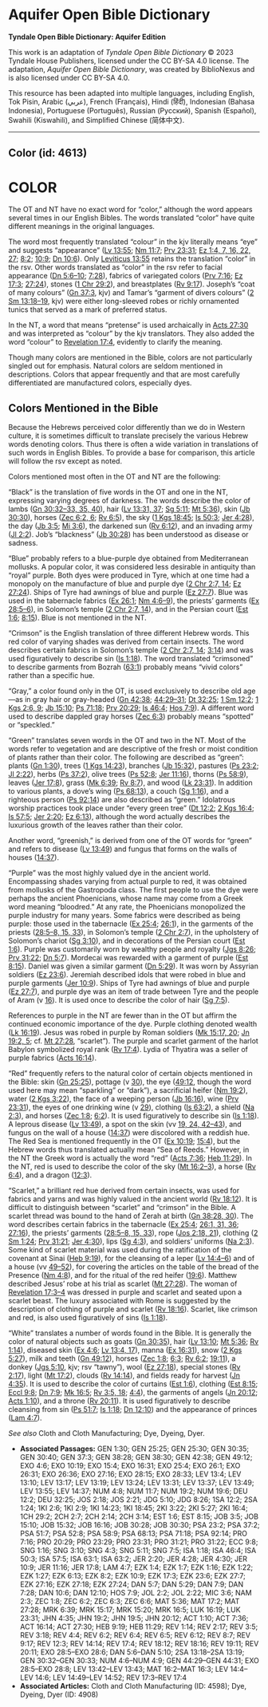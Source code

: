 # Aquifer Open Bible Dictionary

**Tyndale Open Bible Dictionary: Aquifer Edition**

This work is an adaptation of *Tyndale Open Bible Dictionary* © 2023 Tyndale House Publishers, licensed under the CC BY\-SA 4\.0 license. The adaptation, *Aquifer Open Bible Dictionary*, was created by BiblioNexus and is also licensed under CC BY\-SA 4\.0\.

This resource has been adapted into multiple languages, including English, Tok Pisin, Arabic (عربي), French (Français), Hindi (हिंदी), Indonesian (Bahasa Indonesia), Portuguese (Português), Russian (Русский), Spanish (Español), Swahili (Kiswahili), and Simplified Chinese (简体中文).



--------------------------------

## Color (id: 4613)

COLOR
=====

The OT and NT have no exact word for “color,” although the word appears several times in our English Bibles. The words translated “color” have quite different meanings in the original languages.

The word most frequently translated “colour” in the kjv literally means “eye” and suggests “appearance” ([Lv 13:55](https://ref.ly/Lev13:55); [Nm 11:7](https://ref.ly/Num11:7); [Prv 23:31](https://ref.ly/Prov23:31); [Ez 1:4, 7, 16, 22, 27](https://ref.ly/Ezek1:4,Ezek1:7,Ezek1:16,Ezek1:22,Ezek1:27); [8:2](https://ref.ly/Ezek8:2); [10:9](https://ref.ly/Ezek10:9); [Dn 10:6](https://ref.ly/Dan10:6)). Only [Leviticus 13:55](https://ref.ly/Lev13:55) retains the translation “color” in the rsv. Other words translated as “color” in the rsv refer to facial appearance ([Dn 5:6–10](https://ref.ly/Dan5:6-Dan5:10); [7:28](https://ref.ly/Dan7:28)), fabrics of variegated colors ([Prv 7:16](https://ref.ly/Prov7:16); [Ez 17:3](https://ref.ly/Ezek17:3); [27:24](https://ref.ly/Ezek27:24)), stones ([1 Chr 29:2](https://ref.ly/1Chr29:2)), and breastplates ([Rv 9:17](https://ref.ly/Rev9:17)). Joseph’s “coat of many colours” ([Gn 37:3](https://ref.ly/Gen37:3), kjv) and Tamar’s “garment of divers colours” ([2 Sm 13:18–19](https://ref.ly/2Sam13:18-2Sam13:19), kjv) were either long\-sleeved robes or richly ornamented tunics that served as a mark of preferred status.

In the NT, a word that means “pretense” is used archaically in [Acts 27:30](https://ref.ly/Acts27:30) and was interpreted as “colour” by the kjv translators. They also added the word “colour” to [Revelation 17:4](https://ref.ly/Rev17:4), evidently to clarify the meaning.

Though many colors are mentioned in the Bible, colors are not particularly singled out for emphasis. Natural colors are seldom mentioned in descriptions. Colors that appear frequently and that are most carefully differentiated are manufactured colors, especially dyes.

Colors Mentioned in the Bible
-----------------------------

Because the Hebrews perceived color differently than we do in Western culture, it is sometimes difficult to translate precisely the various Hebrew words denoting colors. Thus there is often a wide variation in translations of such words in English Bibles. To provide a base for comparison, this article will follow the rsv except as noted.

Colors mentioned most often in the OT and NT are the following:

“Black” is the translation of five words in the OT and one in the NT, expressing varying degrees of darkness. The words describe the color of lambs ([Gn 30:32–33, 35, 40](https://ref.ly/Gen30:32-Gen30:33,Gen30:35,Gen30:40)), hair ([Lv 13:31, 37](https://ref.ly/Lev13:31,Lev13:37); [Sg 5:11](https://ref.ly/Song5:11); [Mt 5:36](https://ref.ly/Matt5:36)), skin ([Jb 30:30](https://ref.ly/Job30:30)), horses ([Zec 6:2, 6](https://ref.ly/Zech6:2,Zech6:6); [Rv 6:5](https://ref.ly/Rev6:5)), the sky ([1 Kgs 18:45](https://ref.ly/1Kgs18:45); [Is 50:3](https://ref.ly/Isa50:3); [Jer 4:28](https://ref.ly/Jer4:28)), the day ([Jb 3:5](https://ref.ly/Job3:5); [Mi 3:6](https://ref.ly/Mic3:6)), the darkened sun ([Rv 6:12](https://ref.ly/Rev6:12)), and an invading army ([Jl 2:2](https://ref.ly/Joel2:2)). Job’s “blackness” ([Jb 30:28](https://ref.ly/Job30:28)) has been understood as disease or sadness.

“Blue” probably refers to a blue\-purple dye obtained from Mediterranean mollusks. A popular color, it was considered less desirable in antiquity than “royal” purple. Both dyes were produced in Tyre, which at one time had a monopoly on the manufacture of blue and purple dye ([2 Chr 2:7, 14](https://ref.ly/2Chr2:7,2Chr2:14); [Ez 27:24](https://ref.ly/Ezek27:24)). Ships of Tyre had awnings of blue and purple ([Ez 27:7](https://ref.ly/Ezek27:7)). Blue was used in the tabernacle fabrics ([Ex 26:1](https://ref.ly/Exod26:1); [Nm 4:6–9](https://ref.ly/Num4:6-Num4:9)), the priests’ garments ([Ex 28:5–6](https://ref.ly/Exod28:5-Exod28:6)), in Solomon’s temple ([2 Chr 2:7, 14](https://ref.ly/2Chr2:7,2Chr2:14)), and in the Persian court ([Est 1:6](https://ref.ly/Esth1:6); [8:15](https://ref.ly/Esth8:15)). Blue is not mentioned in the NT.

“Crimson” is the English translation of three different Hebrew words. This red color of varying shades was derived from certain insects. The word describes certain fabrics in Solomon’s temple ([2 Chr 2:7, 14](https://ref.ly/2Chr2:7,2Chr2:14); [3:14](https://ref.ly/2Chr3:14)) and was used figuratively to describe sin ([Is 1:18](https://ref.ly/Isa1:18)). The word translated “crimsoned” to describe garments from Bozrah ([63:1](https://ref.ly/Isa63:1)) probably means “vivid colors” rather than a specific hue.

“Gray,” a color found only in the OT, is used exclusively to describe old age—as in gray hair or gray\-headed ([Gn 42:38](https://ref.ly/Gen42:38); [44:29–31](https://ref.ly/Gen44:29-Gen44:31); [Dt 32:25](https://ref.ly/Deut32:25); [1 Sm 12:2](https://ref.ly/1Sam12:2); [1 Kgs 2:6, 9](https://ref.ly/1Kgs2:6,1Kgs2:9); [Jb 15:10](https://ref.ly/Job15:10); [Ps 71:18](https://ref.ly/Ps71:18); [Prv 20:29](https://ref.ly/Prov20:29); [Is 46:4](https://ref.ly/Isa46:4); [Hos 7:9](https://ref.ly/Hos7:9)). A different word used to describe dappled gray horses ([Zec 6:3](https://ref.ly/Zech6:3)) probably means “spotted” or “speckled.”

“Green” translates seven words in the OT and two in the NT. Most of the words refer to vegetation and are descriptive of the fresh or moist condition of plants rather than their color. The following are described as “green”: plants ([Gn 1:30](https://ref.ly/Gen1:30)), trees ([1 Kgs 14:23](https://ref.ly/1Kgs14:23)), branches ([Jb 15:32](https://ref.ly/Job15:32)), pastures ([Ps 23:2](https://ref.ly/Ps23:2); [Jl 2:22](https://ref.ly/Joel2:22)), herbs ([Ps 37:2](https://ref.ly/Ps37:2)), olive trees ([Ps 52:8](https://ref.ly/Ps52:8); [Jer 11:16](https://ref.ly/Jer11:16)), thorns ([Ps 58:9](https://ref.ly/Ps58:9)), leaves ([Jer 17:8](https://ref.ly/Jer17:8)), grass ([Mk 6:39](https://ref.ly/Mark6:39); [Rv 8:7](https://ref.ly/Rev8:7)), and wood ([Lk 23:31](https://ref.ly/Luke23:31)). In addition to various plants, a dove’s wing ([Ps 68:13](https://ref.ly/Ps68:13)), a couch ([Sg 1:16](https://ref.ly/Song1:16)), and a righteous person ([Ps 92:14](https://ref.ly/Ps92:14)) are also described as “green.” Idolatrous worship practices took place under “every green tree” ([Dt 12:2](https://ref.ly/Deut12:2); [2 Kgs 16:4](https://ref.ly/2Kgs16:4); [Is 57:5](https://ref.ly/Isa57:5); [Jer 2:20](https://ref.ly/Jer2:20); [Ez 6:13](https://ref.ly/Ezek6:13)), although the word actually describes the luxurious growth of the leaves rather than their color.

Another word, “greenish,” is derived from one of the OT words for “green” and refers to disease ([Lv 13:49](https://ref.ly/Lev13:49)) and fungus that forms on the walls of houses ([14:37](https://ref.ly/Lev14:37)).

“Purple” was the most highly valued dye in the ancient world. Encompassing shades varying from actual purple to red, it was obtained from mollusks of the Gastropoda class. The first people to use the dye were perhaps the ancient Phoenicians, whose name may come from a Greek word meaning “bloodred.” At any rate, the Phoenicians monopolized the purple industry for many years. Some fabrics were described as being purple: those used in the tabernacle ([Ex 25:4](https://ref.ly/Exod25:4); [26:1](https://ref.ly/Exod26:1)), in the garments of the priests ([28:5–8, 15, 33](https://ref.ly/Exod28:5-Exod28:8,Exod28:15,Exod28:33)), in Solomon’s temple ([2 Chr 2:7](https://ref.ly/2Chr2:7)), in the upholstery of Solomon’s chariot ([Sg 3:10](https://ref.ly/Song3:10)), and in decorations of the Persian court ([Est 1:6](https://ref.ly/Esth1:6)). Purple was customarily worn by wealthy people and royalty ([Jgs 8:26](https://ref.ly/Judg8:26); [Prv 31:22](https://ref.ly/Prov31:22); [Dn 5:7](https://ref.ly/Dan5:7)). Mordecai was rewarded with a garment of purple ([Est 8:15](https://ref.ly/Esth8:15)). Daniel was given a similar garment ([Dn 5:29](https://ref.ly/Dan5:29)). It was worn by Assyrian soldiers ([Ez 23:6](https://ref.ly/Ezek23:6)). Jeremiah described idols that were robed in blue and purple garments ([Jer 10:9](https://ref.ly/Jer10:9)). Ships of Tyre had awnings of blue and purple ([Ez 27:7](https://ref.ly/Ezek27:7)), and purple dye was an item of trade between Tyre and the people of Aram (v [16](https://ref.ly/Ezek27:16)). It is used once to describe the color of hair ([Sg 7:5](https://ref.ly/Song7:5)).

References to purple in the NT are fewer than in the OT but affirm the continued economic importance of the dye. Purple clothing denoted wealth ([Lk 16:19](https://ref.ly/Luke16:19)). Jesus was robed in purple by Roman soldiers ([Mk 15:17, 20](https://ref.ly/Mark15:17,Mark15:20); [Jn 19:2, 5](https://ref.ly/John19:2,John19:5); cf. [Mt 27:28](https://ref.ly/Matt27:28), “scarlet”). The purple and scarlet garment of the harlot Babylon symbolized royal rank ([Rv 17:4](https://ref.ly/Rev17:4)). Lydia of Thyatira was a seller of purple fabrics ([Acts 16:14](https://ref.ly/Acts16:14)).

“Red” frequently refers to the natural color of certain objects mentioned in the Bible: skin ([Gn 25:25](https://ref.ly/Gen25:25)), pottage (v [30](https://ref.ly/Gen25:30)), the eye ([49:12](https://ref.ly/Gen49:12), though the word used here may mean “sparkling” or “dark”), a sacrificial heifer ([Nm 19:2](https://ref.ly/Num19:2)), water ([2 Kgs 3:22](https://ref.ly/2Kgs3:22)), the face of a weeping person ([Jb 16:16](https://ref.ly/Job16:16)), wine ([Prv 23:31](https://ref.ly/Prov23:31)), the eyes of one drinking wine (v [29](https://ref.ly/Prov23:29)), clothing ([Is 63:2](https://ref.ly/Isa63:2)), a shield ([Na 2:3](https://ref.ly/Nah2:3)), and horses ([Zec 1:8](https://ref.ly/Zech1:8); [6:2](https://ref.ly/Zech6:2)). It is used figuratively to describe sin ([Is 1:18](https://ref.ly/Isa1:18)). A leprous disease ([Lv 13:49](https://ref.ly/Lev13:49)), a spot on the skin (vv [19, 24, 42–43](https://ref.ly/Lev13:19,Lev13:24,Lev13:42-Lev13:43)), and fungus on the wall of a house ([14:37](https://ref.ly/Lev14:37)) were discolored with a reddish hue. The Red Sea is mentioned frequently in the OT ([Ex 10:19](https://ref.ly/Exod10:19); [15:4](https://ref.ly/Exod15:4)), but the Hebrew words thus translated actually mean “Sea of Reeds.” However, in the NT the Greek word is actually the word “red” ([Acts 7:36](https://ref.ly/Acts7:36); [Heb 11:29](https://ref.ly/Heb11:29)). In the NT, red is used to describe the color of the sky ([Mt 16:2–3](https://ref.ly/Matt16:2-Matt16:3)), a horse ([Rv 6:4](https://ref.ly/Rev6:4)), and a dragon ([12:3](https://ref.ly/Rev12:3)).

“Scarlet,” a brilliant red hue derived from certain insects, was used for fabrics and yarns and was highly valued in the ancient world ([Rv 18:12](https://ref.ly/Rev18:12)). It is difficult to distinguish between “scarlet” and “crimson” in the Bible. A scarlet thread was bound to the hand of Zerah at birth ([Gn 38:28, 30](https://ref.ly/Gen38:28,Gen38:30)). The word describes certain fabrics in the tabernacle ([Ex 25:4](https://ref.ly/Exod25:4); [26:1, 31, 36](https://ref.ly/Exod26:1,Exod26:31,Exod26:36); [27:16](https://ref.ly/Exod27:16)), the priests’ garments ([28:5–8, 15, 33](https://ref.ly/Exod28:5-Exod28:8,Exod28:15,Exod28:33)), rope ([Jos 2:18, 21](https://ref.ly/Josh2:18,Josh2:21)), clothing ([2 Sm 1:24](https://ref.ly/2Sam1:24); [Prv 31:21](https://ref.ly/Prov31:21); [Jer 4:30](https://ref.ly/Jer4:30)), lips ([Sg 4:3](https://ref.ly/Song4:3)), and soldiers’ uniforms ([Na 2:3](https://ref.ly/Nah2:3)). Some kind of scarlet material was used during the ratification of the covenant at Sinai ([Heb 9:19](https://ref.ly/Heb9:19)), for the cleansing of a leper ([Lv 14:4–6](https://ref.ly/Lev14:4-Lev14:6)) and of a house (vv [49–52](https://ref.ly/Lev14:49-Lev14:52)), for covering the articles on the table of the bread of the Presence ([Nm 4:8](https://ref.ly/Num4:8)), and for the ritual of the red heifer ([19:6](https://ref.ly/Num19:6)). Matthew described Jesus’ robe at his trial as scarlet ([Mt 27:28](https://ref.ly/Matt27:28)). The woman of [Revelation 17:3–4](https://ref.ly/Rev17:3-Rev17:4) was dressed in purple and scarlet and seated upon a scarlet beast. The luxury associated with Rome is suggested by the description of clothing of purple and scarlet ([Rv 18:16](https://ref.ly/Rev18:16)). Scarlet, like crimson and red, is also used figuratively of sins ([Is 1:18](https://ref.ly/Isa1:18)).

“White” translates a number of words found in the Bible. It is generally the color of natural objects such as goats ([Gn 30:35](https://ref.ly/Gen30:35)), hair ([Lv 13:10](https://ref.ly/Lev13:10); [Mt 5:36](https://ref.ly/Matt5:36); [Rv 1:14](https://ref.ly/Rev1:14)), diseased skin ([Ex 4:6](https://ref.ly/Exod4:6); [Lv 13:4, 17](https://ref.ly/Lev13:4,Lev13:17)), manna ([Ex 16:31](https://ref.ly/Exod16:31)), snow ([2 Kgs 5:27](https://ref.ly/2Kgs5:27)), milk and teeth ([Gn 49:12](https://ref.ly/Gen49:12)), horses ([Zec 1:8](https://ref.ly/Zech1:8); [6:3](https://ref.ly/Zech6:3); [Rv 6:2](https://ref.ly/Rev6:2); [19:11](https://ref.ly/Rev19:11)), a donkey ([Jgs 5:10](https://ref.ly/Judg5:10), kjv; rsv “tawny”), wool ([Ez 27:18](https://ref.ly/Ezek27:18)), special stones ([Rv 2:17](https://ref.ly/Rev2:17)), light ([Mt 17:2](https://ref.ly/Matt17:2)), clouds ([Rv 14:14](https://ref.ly/Rev14:14)), and fields ready for harvest ([Jn 4:35](https://ref.ly/John4:35)). It is used to describe the color of curtains ([Est 1:6](https://ref.ly/Esth1:6)), clothing ([Est 8:15](https://ref.ly/Esth8:15); [Eccl 9:8](https://ref.ly/Eccl9:8); [Dn 7:9](https://ref.ly/Dan7:9); [Mk 16:5](https://ref.ly/Mark16:5); [Rv 3:5, 18](https://ref.ly/Rev3:5,Rev3:18); [4:4](https://ref.ly/Rev4:4)), the garments of angels ([Jn 20:12](https://ref.ly/John20:12); [Acts 1:10](https://ref.ly/Acts1:10)), and a throne ([Rv 20:11](https://ref.ly/Rev20:11)). It is used figuratively to describe cleansing from sin ([Ps 51:7](https://ref.ly/Ps51:7); [Is 1:18](https://ref.ly/Isa1:18); [Dn 12:10](https://ref.ly/Dan12:10)) and the appearance of princes ([Lam 4:7](https://ref.ly/Lam4:7)).

*See also* Cloth and Cloth Manufacturing; Dye, Dyeing, Dyer.

* **Associated Passages:** GEN 1:30; GEN 25:25; GEN 25:30; GEN 30:35; GEN 30:40; GEN 37:3; GEN 38:28; GEN 38:30; GEN 42:38; GEN 49:12; EXO 4:6; EXO 10:19; EXO 15:4; EXO 16:31; EXO 25:4; EXO 26:1; EXO 26:31; EXO 26:36; EXO 27:16; EXO 28:15; EXO 28:33; LEV 13:4; LEV 13:10; LEV 13:17; LEV 13:19; LEV 13:24; LEV 13:31; LEV 13:37; LEV 13:49; LEV 13:55; LEV 14:37; NUM 4:8; NUM 11:7; NUM 19:2; NUM 19:6; DEU 12:2; DEU 32:25; JOS 2:18; JOS 2:21; JDG 5:10; JDG 8:26; 1SA 12:2; 2SA 1:24; 1KI 2:6; 1KI 2:9; 1KI 14:23; 1KI 18:45; 2KI 3:22; 2KI 5:27; 2KI 16:4; 1CH 29:2; 2CH 2:7; 2CH 2:14; 2CH 3:14; EST 1:6; EST 8:15; JOB 3:5; JOB 15:10; JOB 15:32; JOB 16:16; JOB 30:28; JOB 30:30; PSA 23:2; PSA 37:2; PSA 51:7; PSA 52:8; PSA 58:9; PSA 68:13; PSA 71:18; PSA 92:14; PRO 7:16; PRO 20:29; PRO 23:29; PRO 23:31; PRO 31:21; PRO 31:22; ECC 9:8; SNG 1:16; SNG 3:10; SNG 4:3; SNG 5:11; SNG 7:5; ISA 1:18; ISA 46:4; ISA 50:3; ISA 57:5; ISA 63:1; ISA 63:2; JER 2:20; JER 4:28; JER 4:30; JER 10:9; JER 11:16; JER 17:8; LAM 4:7; EZK 1:4; EZK 1:7; EZK 1:16; EZK 1:22; EZK 1:27; EZK 6:13; EZK 8:2; EZK 10:9; EZK 17:3; EZK 23:6; EZK 27:7; EZK 27:16; EZK 27:18; EZK 27:24; DAN 5:7; DAN 5:29; DAN 7:9; DAN 7:28; DAN 10:6; DAN 12:10; HOS 7:9; JOL 2:2; JOL 2:22; MIC 3:6; NAM 2:3; ZEC 1:8; ZEC 6:2; ZEC 6:3; ZEC 6:6; MAT 5:36; MAT 17:2; MAT 27:28; MRK 6:39; MRK 15:17; MRK 15:20; MRK 16:5; LUK 16:19; LUK 23:31; JHN 4:35; JHN 19:2; JHN 19:5; JHN 20:12; ACT 1:10; ACT 7:36; ACT 16:14; ACT 27:30; HEB 9:19; HEB 11:29; REV 1:14; REV 2:17; REV 3:5; REV 3:18; REV 4:4; REV 6:2; REV 6:4; REV 6:5; REV 6:12; REV 8:7; REV 9:17; REV 12:3; REV 14:14; REV 17:4; REV 18:12; REV 18:16; REV 19:11; REV 20:11; EXO 28:5–EXO 28:6; DAN 5:6–DAN 5:10; 2SA 13:18–2SA 13:19; GEN 30:32–GEN 30:33; NUM 4:6–NUM 4:9; GEN 44:29–GEN 44:31; EXO 28:5–EXO 28:8; LEV 13:42–LEV 13:43; MAT 16:2–MAT 16:3; LEV 14:4–LEV 14:6; LEV 14:49–LEV 14:52; REV 17:3–REV 17:4
* **Associated Articles:** Cloth and Cloth Manufacturing (ID: 4598); Dye, Dyeing, Dyer (ID: 4908)


